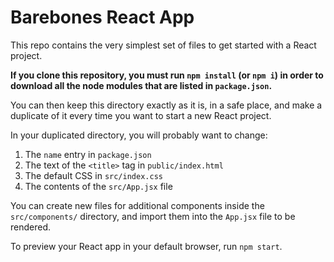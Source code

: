 # Barebones React App #

This repo contains the very simplest set of files to get started with a React project.

**If you clone this repository, you must run `npm install` (or `npm i`) in order to download all the node modules that are listed in `package.json`.**

You can then keep this directory exactly as it is, in a safe place, and make a duplicate of it every time you want to start a new React project.

In your duplicated directory, you will probably want to change:

1. The `name` entry in `package.json`
2. The text of the `<title>` tag in `public/index.html`
3. The default CSS in `src/index.css`
4. The contents of the `src/App.jsx` file

You can create new files for additional components inside the `src/components/` directory, and import them into the `App.jsx` file to be rendered.

To preview your React app in your default browser, run `npm start`.
